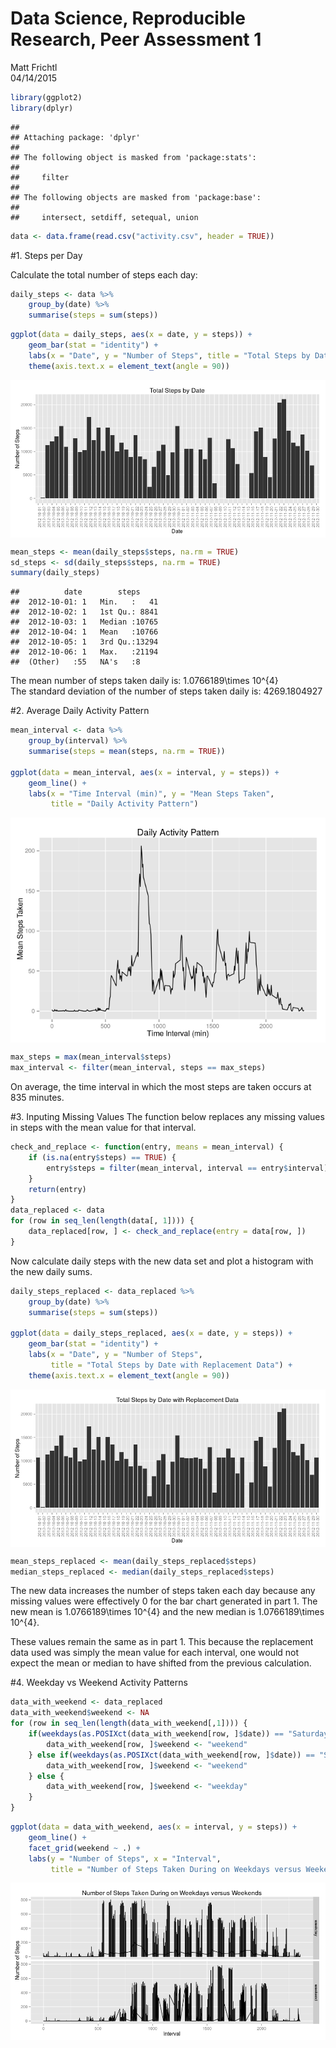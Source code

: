 # Data Science, Reproducible Research, Peer Assessment 1
Matt Frichtl  
04/14/2015  


```r
library(ggplot2)
library(dplyr)
```

```
## 
## Attaching package: 'dplyr'
## 
## The following object is masked from 'package:stats':
## 
##     filter
## 
## The following objects are masked from 'package:base':
## 
##     intersect, setdiff, setequal, union
```

```r
data <- data.frame(read.csv("activity.csv", header = TRUE))
```

#1. Steps per Day

Calculate the total number of steps each day:


```r
daily_steps <- data %>%
    group_by(date) %>%
    summarise(steps = sum(steps))
```


```r
ggplot(data = daily_steps, aes(x = date, y = steps)) +
    geom_bar(stat = "identity") +
    labs(x = "Date", y = "Number of Steps", title = "Total Steps by Date") +
    theme(axis.text.x = element_text(angle = 90))
```

<img src="PA1_template_files/figure-html/daily_steps_plot-1.png" title="" alt="" style="display: block; margin: auto;" />

```r
mean_steps <- mean(daily_steps$steps, na.rm = TRUE)
sd_steps <- sd(daily_steps$steps, na.rm = TRUE)
summary(daily_steps)
```

```
##          date        steps      
##  2012-10-01: 1   Min.   :   41  
##  2012-10-02: 1   1st Qu.: 8841  
##  2012-10-03: 1   Median :10765  
##  2012-10-04: 1   Mean   :10766  
##  2012-10-05: 1   3rd Qu.:13294  
##  2012-10-06: 1   Max.   :21194  
##  (Other)   :55   NA's   :8
```

The mean number of steps taken daily is: 1.0766189\times 10^{4}  
The standard deviation of the number of steps taken daily is: 4269.1804927

#2. Average Daily Activity Pattern


```r
mean_interval <- data %>%
    group_by(interval) %>%
    summarise(steps = mean(steps, na.rm = TRUE))

ggplot(data = mean_interval, aes(x = interval, y = steps)) +
    geom_line() +
    labs(x = "Time Interval (min)", y = "Mean Steps Taken",
         title = "Daily Activity Pattern")
```

<img src="PA1_template_files/figure-html/time_intervals-1.png" title="" alt="" style="display: block; margin: auto;" />

```r
max_steps = max(mean_interval$steps)
max_interval <- filter(mean_interval, steps == max_steps)
```

On average, the time interval in which the most steps are taken occurs at
835 minutes.

#3. Inputing Missing Values
The function below replaces any missing values in steps with the mean value for
that interval.


```r
check_and_replace <- function(entry, means = mean_interval) {
    if (is.na(entry$steps) == TRUE) {
        entry$steps = filter(mean_interval, interval == entry$interval)$steps
    }
    return(entry)
}
data_replaced <- data
for (row in seq_len(length(data[, 1]))) {
    data_replaced[row, ] <- check_and_replace(entry = data[row, ])
}
```

Now calculate daily steps with the new data set and plot a histogram with the
new daily sums.


```r
daily_steps_replaced <- data_replaced %>%
    group_by(date) %>%
    summarise(steps = sum(steps))

ggplot(data = daily_steps_replaced, aes(x = date, y = steps)) +
    geom_bar(stat = "identity") +
    labs(x = "Date", y = "Number of Steps", 
         title = "Total Steps by Date with Replacement Data") +
    theme(axis.text.x = element_text(angle = 90))
```

<img src="PA1_template_files/figure-html/new daily steps-1.png" title="" alt="" style="display: block; margin: auto;" />

```r
mean_steps_replaced <- mean(daily_steps_replaced$steps)
median_steps_replaced <- median(daily_steps_replaced$steps)
```

The new data increases the number of steps taken each day because any missing
values were effectively 0 for the bar chart generated in part 1. The new mean
is 1.0766189\times 10^{4} and the new median is 1.0766189\times 10^{4}.

These values remain the same as in part 1. This because the replacement data 
used was simply the mean value for each interval, one would not expect the mean 
or median to have shifted from the previous calculation.

#4. Weekday vs Weekend Activity Patterns

```r
data_with_weekend <- data_replaced
data_with_weekend$weekend <- NA
for (row in seq_len(length(data_with_weekend[,1]))) {
    if(weekdays(as.POSIXct(data_with_weekend[row, ]$date)) == "Saturday") {
        data_with_weekend[row, ]$weekend <- "weekend"
    } else if(weekdays(as.POSIXct(data_with_weekend[row, ]$date)) == "Sunday") {
        data_with_weekend[row, ]$weekend <- "weekend"
    } else {
        data_with_weekend[row, ]$weekend <- "weekday"
    }
}
```


```r
ggplot(data = data_with_weekend, aes(x = interval, y = steps)) +
    geom_line() +
    facet_grid(weekend ~ .) +
    labs(y = "Number of Steps", x = "Interval",
         title = "Number of Steps Taken During on Weekdays versus Weekends")
```

<img src="PA1_template_files/figure-html/graph weekend vs weekday-1.png" title="" alt="" style="display: block; margin: auto;" />
